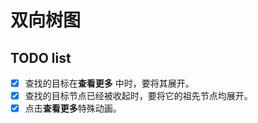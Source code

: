 # 双向树图
## TODO list
* [x] 查找的目标在**查看更多** 中时，要将其展开。
* [x] 查找的目标节点已经被收起时，要将它的祖先节点均展开。
* [x] 点击**查看更多**特殊动画。